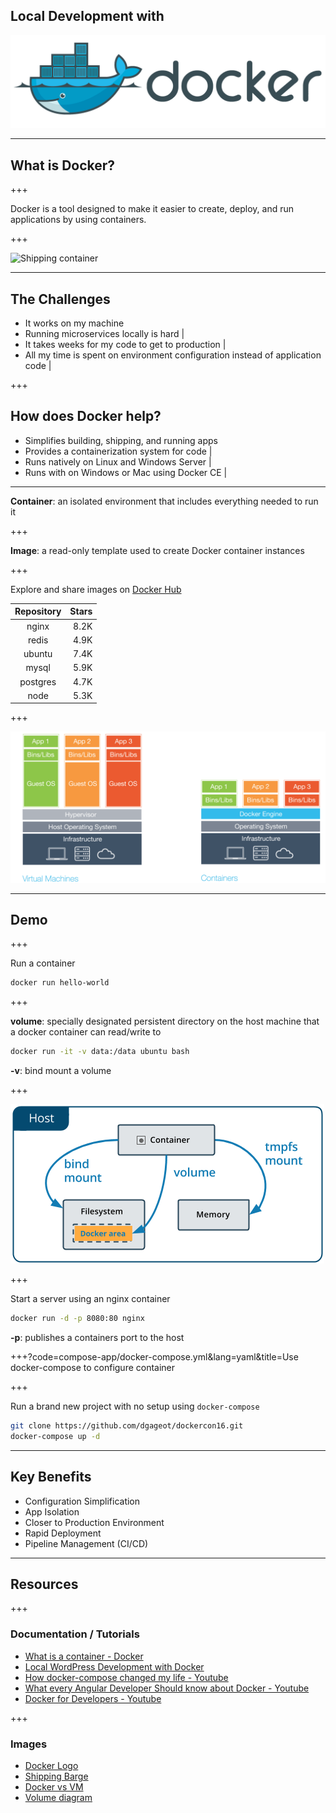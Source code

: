 ## Local Development with

![Docker Logo](images/Docker-Logo.png)

---

## What is Docker?

+++

Docker is a tool designed to make it easier to create, deploy, and run applications by using containers.

+++

![Shipping container](images/Shipping-Barge.png)

---

## The Challenges

- It works on my machine 
- Running microservices locally is hard |
- It takes weeks for my code to get to production |
- All my time is spent on environment configuration instead of application code |

+++

## How does Docker help?

- Simplifies building, shipping, and running apps
- Provides a containerization system for code |
- Runs natively on Linux and Windows Server |
- Runs with on Windows or Mac using Docker CE |

---

**Container**: an isolated environment that includes everything needed to run it

+++

**Image**: a read-only template used to create Docker container instances

+++

Explore and share images on [Docker Hub](https://hub.docker.com/explore/)


| Repository | Stars |
| :--------: | ----: |
| nginx      | 8.2K  |
| redis      | 4.9K  |
| ubuntu     | 7.4K  |
| mysql      | 5.9K  |
| postgres   | 4.7K  |
| node       | 5.3K  |

+++

![Container vs VM](images/Docker-vs-VM.png)

---

## Demo

+++

Run a container

```bash
docker run hello-world
```

+++

**volume**: specially designated persistent directory on the host machine that a docker container can read/write to

```bash
docker run -it -v data:/data ubuntu bash
```

**-v**: bind mount a volume

+++

![bind-mounts vs volumes](images/Volume-Types.png)

+++

Start a server using an nginx container

```bash
docker run -d -p 8080:80 nginx
```

**-p**: publishes a containers port to the host

+++?code=compose-app/docker-compose.yml&lang=yaml&title=Use docker-compose to configure container

+++

Run a brand new project with no setup using `docker-compose`

```bash
git clone https://github.com/dgageot/dockercon16.git
docker-compose up -d
```

---

## Key Benefits

- Configuration Simplification
- App Isolation
- Closer to Production Environment
- Rapid Deployment
- Pipeline Management (CI/CD)

---

## Resources

+++

### Documentation / Tutorials

- [What is a container - Docker](https://www.docker.com/what-container)
- [Local WordPress Development with Docker](https://gitpitch.com/lewebsimple/docker-wordpress?grs=github&t=white#/)
- [How docker-compose changed my life - Youtube](https://www.youtube.com/watch?v=ADFSk7IbfAI)
- [What every Angular Developer Should know about Docker - Youtube](https://www.youtube.com/watch?v=socWfhPJptE)
- [Docker for Developers - Youtube](https://www.youtube.com/watch?v=SK0sqfVn7ls)

+++

### Images

- [Docker Logo](http://1000logos.net/wp-content/uploads/2017/07/Docker-Logo.png)
- [Shipping Barge](https://theloadstar.co.uk/wp-content/uploads/%C2%A9-Roza-_l_20426071.jpg)
- [Docker vs VM](https://medium.com/@edmondsonl/the-evolution-of-virtualization-to-containers-from-a-lamp-developer-s-perspective-a85a251e8ca1)
- [Volume diagram](https://docs.docker.com/storage/images/types-of-mounts-volume.png)